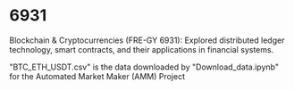 # 6931

Blockchain & Cryptocurrencies (FRE-GY 6931): Explored distributed ledger technology, smart contracts, and their applications in financial systems.


"BTC_ETH_USDT.csv" is the data downloaded by "Download_data.ipynb" for the Automated Market Maker (AMM) Project
